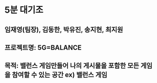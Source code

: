 # 5분 대기조

## 임재영(팀장), 김동한, 박유진, 송지현, 최지원

## 프로젝트명: 5G=BALANCE
## 목적: 밸런스 게임만들어 나의 게시물을 포함한 모든 게임을 참여할 수 있는 공간 ex) 밸런스 게임
